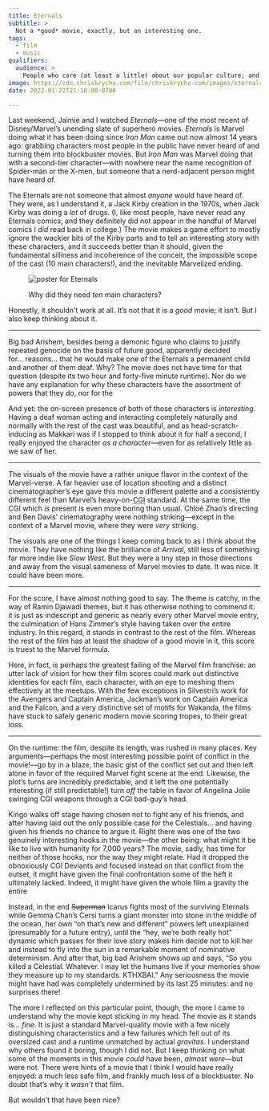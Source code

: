 ```yaml
---
title: Eternals
subtitle: >
  Not a *good* movie, exactly, but an interesting one.
tags:
  - film
  - music
qualifiers:
  audience: >
    People who care (at least a little) about our popular culture; and people who either have seen or do not care about being spoiled on <cite>Eternals</cite>, because this post discusses it freely.
image: https://cdn.chriskrycho.com/file/chriskrycho-com/images/eternals.jpg
date: 2022-01-22T21:10:00-0700

---
```


Last weekend, Jaimie and I watched <cite>Eternals</cite>—one of the most recent of Disney/Marvel’s unending slate of superhero movies. <cite>Eternals</cite> is Marvel doing what it has been doing since <cite>Iron Man</cite> came out now almost 14 years ago: grabbing characters most people in the public have never heard of and turning them into blockbuster movies. But <cite>Iron Man</cite> was Marvel doing that with a second-tier character—with nowhere near the name recognition of Spider-man or the X-men, but someone that a nerd-adjacent person might have heard of.

The Eternals are not someone that almost *anyone* would have heard of. They were, as I understand it, a Jack Kirby creation in the 1970s, when Jack Kirby was doing a *lot* of drugs. (I, like most people, have never read any Eternals comics, and they definitely did not appear in the handful of Marvel comics I *did* read back in college.) The movie makes a game effort to mostly ignore the wackier bits of the Kirby parts and to tell an interesting story with these characters, and it succeeds better than it should, given the fundamental silliness and incoherence of the conceit, the impossible scope of the cast (10 main characters!), and the inevitable Marvelized ending.

<figure>

![](https://f001.backblazeb2.com/file/chriskrycho-com/images/eternals.jpg "poster for Eternals")

<figcaption>Why did they need <em>ten</em> main characters?</figcaption>

</figure>

Honestly, it shouldn’t work at all. It’s not that it is a *good* movie; it isn’t. But I also keep thinking about it.

---

Big bad Arishem, besides being a demonic figure who claims to justify repeated genocide on the basis of future good, apparently decided for… reasons… that he would make one of the Eternals a permanent child and another of them deaf. Why? The movie does not have time for that question (despite its two hour and forty-five minute runtime). Nor do we have any explanation for why these characters have the assortment of powers that they do, nor for the 

And yet: the on-screen presence of both of those characters is *interesting*. Having a deaf woman acting and interacting completely naturally and normally with the rest of the cast was beautiful, and as head-scratch-inducing as Makkari was if I stopped to think about it for half a second, I really enjoyed the character *as a character*—even for as relatively little as we saw of her. 

---

The visuals of the movie have a rather unique flavor in the context of the Marvel-verse. A far heavier use of location shooting and a distinct cinematographer’s eye gave this movie a different palette and a consistently different feel than Marvel’s heavy-on-<abbr title="computer generated imagery">CGI</abbr> standard. At the same time, the <abbr>CGI</abbr> which *is* present is even more boring than usual. Chloé Zhao’s directing and Ben Davis’ cinematography were nothing striking—except in the context of a Marvel movie, where they were *very* striking.

The visuals are one of the things I keep coming back to as I think about the movie. They have nothing like the brilliance of <cite>Arrival</cite>, still less of something far more indie like <cite>Slow West</cite>. But they were a tiny step in those directions and away from the visual sameness of Marvel movies to date. It was nice. It could have been more.

---

For the score, I have almost nothing good to say. The theme is catchy, in the way of Ramin Djawadi themes, but it has otherwise nothing to commend it: it is just as indescript and generic as nearly every other Marvel movie entry, the culmination of Hans Zimmer’s style having taken over the entire industry. In this regard, it stands in contrast to the rest of the film. Whereas the rest of the film has at least the shadow of a good movie in it, this score is truest to the Marvel formula.

Here, in fact, is perhaps the greatest failing of the Marvel film franchise: an utter lack of vision for how their film scores could mark out distinctive identities for each film, each character, with an eye to meshing them effectively at the meetups. With the few exceptions in Silvestri’s work for the Avengers and Captain America, Jackman’s work on Captain America and the Falcon, and a very distinctive set of motifs for Wakanda, the films have stuck to safely generic modern movie scoring tropes, to their great loss.

---

On the runtime: the film, despite its length, was rushed in many places. Key arguments—perhaps the most interesting possible point of conflict in the movie!—go by in a blaze, the basic gist of the conflict set out and then left alone in favor of the required Marvel fight scene at the end. Likewise, the plot’s turns are incredibly predictable, and it left the one potentially interesting (if still predictable!) turn *off* the table in favor of Angelina Jolie swinging <abbr>CGI</abbr> weapons through a <abbr>CGI</abbr> bad-guy’s head.

Kingo walks off stage having chosen not to fight any of his friends, and after having laid out the only possible case for the Celestials… and having given his friends no chance to argue it. Right there was one of the two genuinely interesting hooks in the movie—the other being: what might it be like to live with humanity for 7,000 years? The movie, sadly, has time for neither of those hooks, nor the way they might relate. Had it dropped the obnoxiously <abbr>CGI</abbr> Deviants and focused instead on that conflict from the outset, it might have given the final confrontation some of the heft it ultimately lacked. Indeed, it might have given the whole film a gravity the entire 

Instead, in the end ~~Superman~~ Icarus fights most of the surviving Eternals while Gemma Chan’s Cersi turns a giant monster into stone in the middle of the ocean, her own “oh that’s new and different” powers left unexplained (presumably for a future entry), until the “hey, we’re both really hot” dynamic which passes for their love story makes him decide not to kill her and instead to fly into the sun in a remarkable moment of nominative determinism. And after that, big bad Arishem shows up and says, “So you killed a Celestial. Whatever. I may let the humans live if your memories show they measure up to my standards. <span class=smcp>KTHXBAI</span>.” Any seriousness the movie might have had was completely undermined by its last 25 minutes: and no surprises there!

The more I reflected on this particular point, though, the more I came to understand why the movie kept sticking in my head. The movie as it stands is… *fine*. It is just a standard Marvel-quality movie with a few nicely distinguishing characteristics and a few failures which fell out of its oversized cast and a runtime unmatched by actual _gravitas_. I understand why others found it boring, though I did not. But I keep thinking on what some of the moments in this movie *could* have been, *almost were*—but were not. There were hints of a movie that I think I would have really enjoyed: a much less safe film, and frankly much less of a blockbuster. No doubt that’s why it *wasn’t* that film.

But wouldn’t that have been nice?
